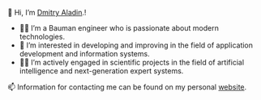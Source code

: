 👋 Hi, I’m [Dmitry Aladin](https://dmitry.icu/).!

- 🧑‍💻 I’m a Bauman engineer who is passionate about modern technologies.
- 🦾 I’m interested in developing and improving in the field of application development and information systems. 
- 👨‍🔬 I’m actively engaged in scientific projects in the field of artificial intelligence and next-generation expert systems. 

📫 Information for contacting me can be found on my personal [website](https://dmitry.icu/).
